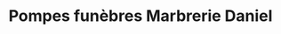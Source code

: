 ---
title: "Pompes funèbres Marbrerie Daniel"
url: /iffendic/pompes-funebres-marbrerie-daniel/
shop: directeurs de funérailles
---
